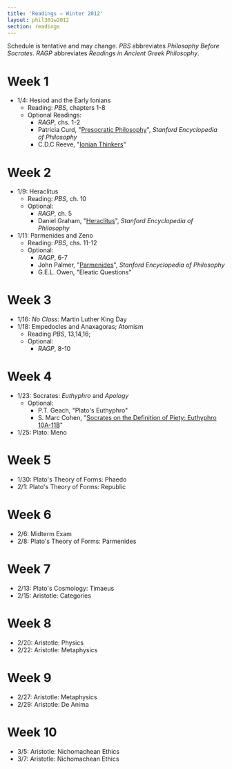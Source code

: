 ```yaml
---
title: 'Readings — Winter 2012'
layout: phil301w2012
section: readings
---
```


Schedule is tentative and may change. *PBS* abbreviates *Philosophy Before Socrates*. *RAGP* abbreviates *Readings in Ancient Greek Philosophy*.

# Week 1

+  1/4: Hesiod and the Early Ionians
    +   Reading: *PBS*, chapters 1-8 
    +   Optional Readings: 
        +   *RAGP*, chs. 1-2
        +   Patricia Curd, "[Presocratic Philosophy](http://plato.stanford.edu/entries/presocratics/)", *Stanford Encyclopedia of Philosophy*
        +   C.D.C Reeve, "[Ionian Thinkers](http://faculty.washington.edu/smcohen/320/ReeveIonians.htm)"

# Week 2

+  1/9:  Heraclitus
    +   Reading: *PBS*, ch. 10
    +   Optional: 
        +   *RAGP*, ch. 5
        +   Daniel Graham, "[Heraclitus](http://plato.stanford.edu/entries/heraclitus/)", *Stanford Encyclopedia of Philosophy*
+  1/11: Parmenides and Zeno
    +   Reading: *PBS*, chs. 11-12
    +   Optional:
        +   *RAGP*, 6-7
        +   John Palmer, "[Parmenides](http://plato.stanford.edu/entries/parmenides)", *Stanford Encyclopedia of Philosophy*
        +   G.E.L. Owen, "Eleatic Questions"

# Week 3

+  1/16: *No Class*: Martin Luther King Day
+  1/18: Empedocles and Anaxagoras; Atomism
    +   Reading *PBS*, 13,14,16;
    +   Optional:
        +   *RAGP*, 8-10

# Week 4

+  1/23: Socrates: *Euthyphro* and *Apology*
    +   Optional:
        +   P.T. Geach, "Plato's Euthyphro"
        +   S. Marc Cohen, "[Socrates on the Definition of Piety: Euthyphro 10A-11B](http://faculty.washington.edu/smcohen/Euthyphro.pdf)"
+  1/25: Plato: Meno

# Week 5

+  1/30: Plato's Theory of Forms: Phaedo
+  2/1:  Plato's Theory of Forms: Republic

# Week 6

+  2/6:  Midterm Exam
+  2/8:  Plato's Theory of Forms: Parmenides

# Week 7

+  2/13: Plato's Cosmology: Timaeus
+  2/15: Aristotle: Categories

# Week 8
+  2/20: Aristotle: Physics
+  2/22: Aristotle: Metaphysics

# Week 9

+  2/27: Aristotle: Metaphysics
+  2/29: Aristotle: De Anima 

# Week 10

+  3/5: Aristotle: Nichomachean Ethics
+  3/7: Aristotle: Nichomachean Ethics


